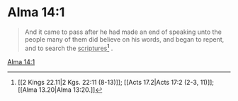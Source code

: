 # Alma 14:1

> And it came to pass after he had made an end of speaking unto the people many of them did believe on his words, and began to repent, and to search the <u>scriptures</u>[^a] .

[Alma 14:1](https://www.churchofjesuschrist.org/study/scriptures/bofm/alma/14?lang=eng&id=p1#p1)


[^a]: [[2 Kings 22.11|2 Kgs. 22:11 (8-13)]]; [[Acts 17.2|Acts 17:2 (2-3, 11)]]; [[Alma 13.20|Alma 13:20.]]
